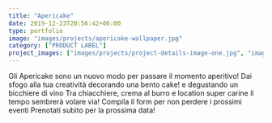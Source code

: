 ```yaml
---
title: "Apericake"
date: 2019-12-23T20:56:42+06:00
type: portfolio
image: "images/projects/apericake-wallpaper.jpg"
category: ["PRODUCT LABEL"]
project_images: ["images/projects/project-details-image-one.jpg", "images/projects/project-details-image-two.jpg"]
---
```


Gli Apericake sono un nuovo modo per passare il momento aperitivo! Dai sfogo alla tua creatività decorando una bento cake! e degustando un bicchiere di vino
Tra chiacchiere, crema al burro e location super carine il tempo sembrerà volare via!
Compila il form per non perdere i prossimi eventi
Prenotati subito per la prossima data!